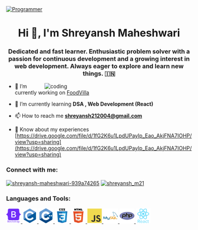 <a href="https://github.com/Shreyanshm21">
  <img src="https://w0.peakpx.com/wallpaper/963/804/HD-wallpaper-programmer-eat-sleep-code-repeat.jpg" alt="Programmer" style="height: 300px; width: 85%; object-fit: cover;">
</a>


<h1 align="center">Hi 👋, I'm Shreyansh Maheshwari</h1>
<h3 align="center">Dedicated and fast learner. Enthusiastic problem solver with a passion for continuous development and a growing interest in web development. Always eager to explore and learn new things. 🇮🇳</h3>

<img align="right" alt = "coding" width="400"  src="https://i.pinimg.com/originals/ef/16/e4/ef16e4e68b0d3cb81e6bb8a8c3258d7e.gif">

- 🔭 I’m currently working on [FoodVilla](https://foodvilla-shreyansh.netlify.app/)

- 🌱 I’m currently learning **DSA , Web Development (React)**

- 📫 How to reach me **shreyansh212004@gmail.com**

- 📄 Know about my experiences [https://drive.google.com/file/d/1fG2K6u1LpdUPayIp_Eao_AkjFNA7IOHP/view?usp=sharing](https://drive.google.com/file/d/1fG2K6u1LpdUPayIp_Eao_AkjFNA7IOHP/view?usp=sharing)

<h3 align="left">Connect with me:</h3>
<p align="left">
<a href="https://linkedin.com/in/shreyansh-maheshwari-939a74265" target="blank"><img align="center" src="https://raw.githubusercontent.com/rahuldkjain/github-profile-readme-generator/master/src/images/icons/Social/linked-in-alt.svg" alt="shreyansh-maheshwari-939a74265" height="30" width="40" /></a>
<a href="https://www.leetcode.com/shreyansh_m21" target="blank"><img align="center" src="https://raw.githubusercontent.com/rahuldkjain/github-profile-readme-generator/master/src/images/icons/Social/leet-code.svg" alt="shreyansh_m21" height="30" width="40" /></a>
</p>

<h3 align="left">Languages and Tools:</h3>
<p align="left"> <a href="https://getbootstrap.com" target="_blank" rel="noreferrer"> <img src="https://raw.githubusercontent.com/devicons/devicon/master/icons/bootstrap/bootstrap-plain-wordmark.svg" alt="bootstrap" width="40" height="40"/> </a> <a href="https://www.cprogramming.com/" target="_blank" rel="noreferrer"> <img src="https://raw.githubusercontent.com/devicons/devicon/master/icons/c/c-original.svg" alt="c" width="40" height="40"/> </a> <a href="https://www.w3schools.com/cpp/" target="_blank" rel="noreferrer"> <img src="https://raw.githubusercontent.com/devicons/devicon/master/icons/cplusplus/cplusplus-original.svg" alt="cplusplus" width="40" height="40"/> </a> <a href="https://www.w3schools.com/css/" target="_blank" rel="noreferrer"> <img src="https://raw.githubusercontent.com/devicons/devicon/master/icons/css3/css3-original-wordmark.svg" alt="css3" width="40" height="40"/> </a> <a href="https://www.w3.org/html/" target="_blank" rel="noreferrer"> <img src="https://raw.githubusercontent.com/devicons/devicon/master/icons/html5/html5-original-wordmark.svg" alt="html5" width="40" height="40"/> </a> <a href="https://developer.mozilla.org/en-US/docs/Web/JavaScript" target="_blank" rel="noreferrer"> <img src="https://raw.githubusercontent.com/devicons/devicon/master/icons/javascript/javascript-original.svg" alt="javascript" width="40" height="40"/> </a> <a href="https://www.mysql.com/" target="_blank" rel="noreferrer"> <img src="https://raw.githubusercontent.com/devicons/devicon/master/icons/mysql/mysql-original-wordmark.svg" alt="mysql" width="40" height="40"/> </a> <a href="https://www.php.net" target="_blank" rel="noreferrer"> <img src="https://raw.githubusercontent.com/devicons/devicon/master/icons/php/php-original.svg" alt="php" width="40" height="40"/> </a> <a href="https://reactjs.org/" target="_blank" rel="noreferrer"> <img src="https://raw.githubusercontent.com/devicons/devicon/master/icons/react/react-original-wordmark.svg" alt="react" width="40" height="40"/> </a> </p>
